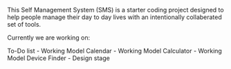 This Self Management System (SMS) is a starter coding project designed to help people manage their day to day lives with an intentionally collaberated set of tools.

Currently we are working on:

To-Do list - Working Model
Calendar - Working Model
Calculator - Working Model
Device Finder - Design stage
